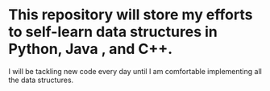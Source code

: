 # This repository will store my efforts to self-learn data structures in Python, Java , and C++.

I will be tackling new code every day until I am comfortable implementing all the data structures.
